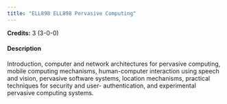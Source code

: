 ```yaml
---
title: "ELL898 ELL898 Pervasive Computing"
---
```

**Credits:** 3 (3-0-0)

#### Description
Introduction, computer and network architectures for pervasive computing, mobile computing mechanisms, human-computer interaction using speech and vision, pervasive software systems, location mechanisms, practical techniques for security and user- authentication, and experimental pervasive computing systems.
